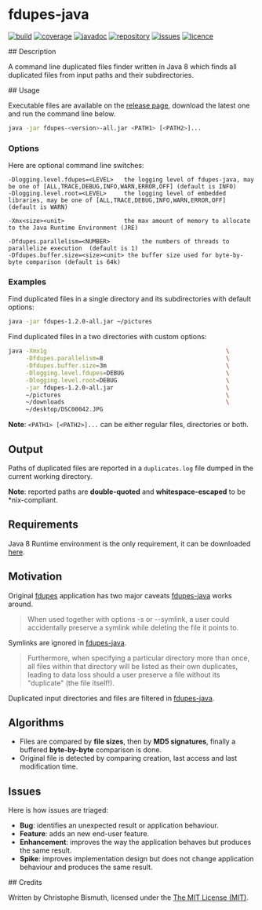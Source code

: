 # fdupes-java

[![build](https://travis-ci.org/cbismuth/fdupes-java.svg?branch=master)](https://travis-ci.org/cbismuth/fdupes-java)
[![coverage](https://coveralls.io/repos/github/cbismuth/fdupes-java/badge.svg?branch=master)](https://coveralls.io/github/cbismuth/fdupes-java?branch=master)
[![javadoc](http://javadoc.io/badge/com.github.cbismuth/fdupes-java.svg)](http://javadoc.io/doc/com.github.cbismuth/fdupes-java)
[![repository](https://maven-badges.herokuapp.com/maven-central/com.github.cbismuth/fdupes-java/badge.svg)](https://maven-badges.herokuapp.com/maven-central/com.github.cbismuth/fdupes-java/)
[![issues](https://img.shields.io/github/issues/cbismuth/fdupes-java.svg)](https://github.com/cbismuth/fdupes-java/issues)
[![licence](https://img.shields.io/badge/license-MIT-blue.svg)](https://raw.githubusercontent.com/cbismuth/fdupes-java/master/LICENSE.md)

## Description

A command line duplicated files finder written in Java 8 which finds all duplicated files from input paths and their subdirectories.

## Usage

Executable files are available on the [release page](https://github.com/cbismuth/fdupes-java/releases), download the
latest one and run the command line below. 

```bash
java -jar fdupes-<version>-all.jar <PATH1> [<PATH2>]...
```

### Options

Here are optional command line switches:

```
-Dlogging.level.fdupes=<LEVEL>   the logging level of fdupes-java, may be one of [ALL,TRACE,DEBUG,INFO,WARN,ERROR,OFF] (default is INFO)
-Dlogging.level.root=<LEVEL>     the logging level of embedded libraries, may be one of [ALL,TRACE,DEBUG,INFO,WARN,ERROR,OFF] (default is WARN)

-Xmx<size><unit>                 the max amount of memory to allocate to the Java Runtime Environment (JRE)

-Dfdupes.parallelism=<NUMBER>         the numbers of threads to parallelize execution  (default is 1)
-Dfdupes.buffer.size=<size><unit> the buffer size used for byte-by-byte comparison (default is 64k)
```

### Examples

Find duplicated files in a single directory and its subdirectories with default options:

```bash
java -jar fdupes-1.2.0-all.jar ~/pictures
```

Find duplicated files in a two directories with custom options:

```bash
java -Xmx1g                                                   \
     -Dfdupes.parallelism=8                                   \
     -Dfdupes.buffer.size=3m                                  \
     -Dlogging.level.fdupes=DEBUG                             \
     -Dlogging.level.root=DEBUG                               \
     -jar fdupes-1.2.0-all.jar                                \
     ~/pictures                                               \
     ~/downloads                                              \
     ~/desktop/DSC00042.JPG
```

**Note**: `<PATH1> [<PATH2>]...` can be either regular files, directories or both.

## Output

Paths of duplicated files are reported in a `duplicates.log` file dumped in the current working directory.

**Note**: reported paths are **double-quoted** and **whitespace-escaped** to be *nix-compliant.

## Requirements

Java 8 Runtime environment is the only requirement, it can be downloaded [here](http://www.oracle.com/technetwork/java/javase/downloads/index.html).

## Motivation

Original [fdupes](https://github.com/adrianlopezroche/fdupes) application has two major caveats [fdupes-java](https://github.com/cbismuth/fdupes-java) works around.

> When  used  together  with  options  -s  or  --symlink,  a  user  could
  accidentally preserve a symlink while deleting the file it points to.

Symlinks are ignored in [fdupes-java](https://github.com/cbismuth/fdupes-java).

> Furthermore, when specifying a particular directory more than once, all
  files  within  that  directory  will be listed as their own duplicates,
  leading to data  loss  should  a  user  preserve  a  file  without  its
  "duplicate" (the file itself!).

Duplicated input directories and files are filtered in [fdupes-java](https://github.com/cbismuth/fdupes-java).

## Algorithms

* Files are compared by **file sizes**, then by **MD5 signatures**, finally a buffered **byte-by-byte** comparison is done.
* Original file is detected by comparing creation, last access and last modification time.

## Issues

Here is how issues are triaged:

* **Bug**: identifies an unexpected result or application behaviour.
* **Feature**: adds an new end-user feature.
* **Enhancement**: improves the way the application behaves but produces the same result.
* **Spike**: improves implementation design but does not change application behaviour and produces the same result.

## Credits

Written by Christophe Bismuth, licensed under the [The MIT License (MIT)](LICENSE.md).
